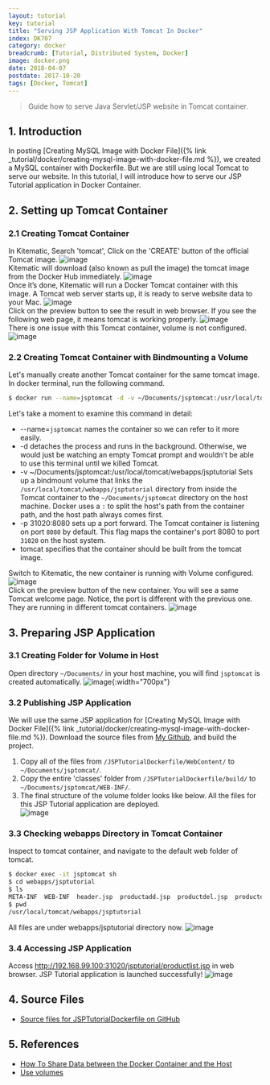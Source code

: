```yaml
---
layout: tutorial
key: tutorial
title: "Serving JSP Application With Tomcat In Docker"
index: DK707
category: docker
breadcrumb: [Tutorial, Distributed System, Docker]
image: docker.png
date: 2018-04-07
postdate: 2017-10-20
tags: [Docker, Tomcat]
---
```


> Guide how to serve Java Servlet/JSP website in Tomcat container.

## 1. Introduction
In posting [Creating MySQL Image with Docker File]({% link _tutorial/docker/creating-mysql-image-with-docker-file.md %}), we created a MySQL container with Dockerfile. But we are still using local Tomcat to serve our website. In this tutorial, I will introduce how to serve our JSP Tutorial application in Docker Container.

## 2. Setting up Tomcat Container
### 2.1 Creating Tomcat Container
In Kitematic, Search 'tomcat', Click on the 'CREATE' button of the official Tomcat image.
![image](/public/images/devops/707/search.png)  
Kitematic will download (also known as pull the image) the tomcat image from the Docker Hub immediately.
![image](/public/images/devops/707/download.png)  
Once it’s done, Kitematic will run a Docker Tomcat container with this image. A Tomcat web server starts up, it is ready to serve website data to your Mac.
![image](/public/images/devops/707/running.png)  
Click on the preview button to see the result in web browser. If you see the following web page, it means tomcat is working properly.
![image](/public/images/devops/707/preview.png)  
There is one issue with this Tomcat container, volume is not configured.
![image](/public/images/devops/707/novolume.png)  
### 2.2 Creating Tomcat Container with Bindmounting a Volume
Let's manually create another Tomcat container for the same tomcat image.
In docker terminal, run the following command.
```sh
$ docker run --name=jsptomcat -d -v ~/Documents/jsptomcat:/usr/local/tomcat/webapps/jsptutorial -p 31020:8080 tomcat
```
Let's take a moment to examine this command in detail:
* --name=`jsptomcat` names the container so we can refer to it more easily.
* -d detaches the process and runs in the background. Otherwise, we would just be watching an empty Tomcat prompt and wouldn't be able to use this terminal until we killed Tomcat.
* -v ~/Documents/jsptomcat:/usr/local/tomcat/webapps/jsptutorial Sets up a bindmount volume that links the `/usr/local/tomcat/webapps/jsptutorial` directory from inside the Tomcat container to the `~/Documents/jsptomcat` directory on the host machine. Docker uses a `:` to split the host's path from the container path, and the host path always comes first.
* -p 31020:8080 sets up a port forward. The Tomcat container is listening on port `8080` by default. This flag maps the container's port 8080 to port `31020` on the host system.
* tomcat specifies that the container should be built from the tomcat image.

Switch to Kitematic, the new container is running with Volume configured.
![image](/public/images/devops/707/jsptomcat.png)  
Click on the preview button of the new container. You will see a same Tomcat welcome page. Notice, the port is different with the previous one. They are running in different tomcat containers.
![image](/public/images/devops/707/newpreview.png)  

## 3. Preparing JSP Application
### 3.1 Creating Folder for Volume in Host
Open directory `~/Documents/` in your host machine, you will find `jsptomcat` is created automatically.
![image](/public/images/devops/707/localfolder.png){:width="700px"}


### 3.2 Publishing JSP Application
We will use the same JSP application for [Creating MySQL Image with Docker File]({% link _tutorial/docker/creating-mysql-image-with-docker-file.md %}). Download the source files from [My Github](https://github.com/jojozhuang/Tutorials/tree/master/JSPTutorialDockerfile), and build the project.  
1) Copy all of the files from `/JSPTutorialDockerfile/WebContent/` to `~/Documents/jsptomcat/`.  
2) Copy the entire 'classes' folder from `/JSPTutorialDockerfile/build/` to `~/Documents/jsptomcat/WEB-INF/`.  
3) The final structure of the volume folder looks like below. All the files for this JSP Tutorial application are deployed.  
![image](/public/images/devops/707/final.png)  

### 3.3 Checking webapps Directory in Tomcat Container
Inspect to tomcat container, and navigate to the default web folder of tomcat.
```sh
$ docker exec -it jsptomcat sh
$ cd webapps/jsptutorial
$ ls
META-INF  WEB-INF  header.jsp  productadd.jsp  productdel.jsp  productedit.jsp	productlist.jsp
$ pwd
/usr/local/tomcat/webapps/jsptutorial
```
All files are under webapps/jsptutorial directory now.
![image](/public/images/devops/707/webapps.png)  

### 3.4 Accessing JSP Application
Access http://192.168.99.100:31020/jsptutorial/productlist.jsp in web browser. JSP Tutorial application is launched successfully!
![image](/public/images/devops/707/deployed.png)  

## 4. Source Files
* [Source files for JSPTutorialDockerfile on GitHub](https://github.com/jojozhuang/Tutorials/tree/master/JSPTutorialDockerfile)

## 5. References
* [How To Share Data between the Docker Container and the Host](https://www.digitalocean.com/community/tutorials/how-to-share-data-between-the-docker-container-and-the-host)
* [Use volumes](https://docs.docker.com/engine/admin/volumes/volumes/)
